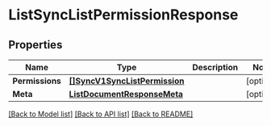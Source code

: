 # ListSyncListPermissionResponse

## Properties

Name | Type | Description | Notes
------------ | ------------- | ------------- | -------------
**Permissions** | [**[]SyncV1SyncListPermission**](SyncV1SyncListPermission.md) |  |[optional] 
**Meta** | [**ListDocumentResponseMeta**](ListDocumentResponseMeta.md) |  |[optional] 

[[Back to Model list]](../README.md#documentation-for-models) [[Back to API list]](../README.md#documentation-for-api-endpoints) [[Back to README]](../README.md)


